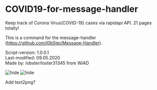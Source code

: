 # COVID19-for-message-handler
Keep track of Corona Virus(COVID-19) cases via rapidapi API. 21 pages totally!

This is a command for the message-handler (https://github.com/l0b5ter/Message-Handler).

Script-version: 1.0.0.1                     
Last-modified: 09.05.2020                     
Made by: lobster/loster31345 from WiAD  


![hide](https://github.com/l0b5ter/COVID19-for-Message-Handler/blob/master/COVID19%20images/2.PNG)
![hide](https://github.com/l0b5ter/COVID19-for-Message-Handler/blob/master/COVID19%20images/21.PNG)


Add text2png?

